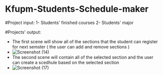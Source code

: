 
# Kfupm-Students-Schedule-maker


#Project input:
1- Students' finished courses
2- Students' major

#Projects' output: 
- The first scene will show all of the sections that the student can register for next semster ( the user can add and remove sections )
- ![Screenshot (14)](https://user-images.githubusercontent.com/88871860/210149391-3faf6a91-3502-469d-a77a-bc0dd476b528.png)
- The second scene will contain all of the selected section and the user can create a scedhule based on the selected section 
- ![Screenshot (17)](https://user-images.githubusercontent.com/88871860/210149405-8597502e-7ba9-454b-8f8f-bc2d9c1a26ad.png)
